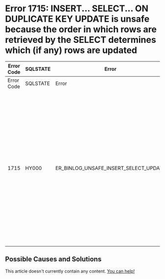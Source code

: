 
# Error 1715: INSERT... SELECT... ON DUPLICATE KEY UPDATE is unsafe because the order in which rows are retrieved by the SELECT determines which (if any) rows are updated


| Error Code | SQLSTATE | Error | Description |
| --- | --- | --- | --- |
| Error Code | SQLSTATE | Error | Description |
| 1715 | HY000 | ER_BINLOG_UNSAFE_INSERT_SELECT_UPDATE | INSERT... SELECT... ON DUPLICATE KEY UPDATE is unsafe because the order in which rows are retrieved by the SELECT determines which (if any) rows are updated. This order cannot be predicted and may differ on master and the slave. |




## Possible Causes and Solutions


This article doesn't currently contain any content. [You can help!](/kb/en/writing-and-editing-knowledge-base-articles/)

